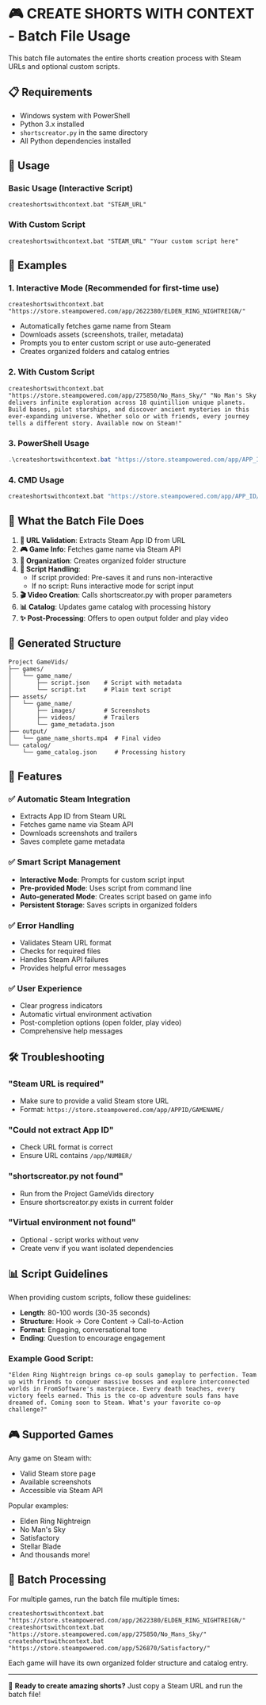 # 🎮 CREATE SHORTS WITH CONTEXT - Batch File Usage

This batch file automates the entire shorts creation process with Steam URLs and optional custom scripts.

## 📋 Requirements
- Windows system with PowerShell
- Python 3.x installed
- `shortscreator.py` in the same directory
- All Python dependencies installed

## 🚀 Usage

### Basic Usage (Interactive Script)
```batch
createshortswithcontext.bat "STEAM_URL"
```

### With Custom Script
```batch
createshortswithcontext.bat "STEAM_URL" "Your custom script here"
```

## 📝 Examples

### 1. Interactive Mode (Recommended for first-time use)
```batch
createshortswithcontext.bat "https://store.steampowered.com/app/2622380/ELDEN_RING_NIGHTREIGN/"
```
- Automatically fetches game name from Steam
- Downloads assets (screenshots, trailer, metadata)
- Prompts you to enter custom script or use auto-generated
- Creates organized folders and catalog entries

### 2. With Custom Script
```batch
createshortswithcontext.bat "https://store.steampowered.com/app/275850/No_Mans_Sky/" "No Man's Sky delivers infinite exploration across 18 quintillion unique planets. Build bases, pilot starships, and discover ancient mysteries in this ever-expanding universe. Whether solo or with friends, every journey tells a different story. Available now on Steam!"
```

### 3. PowerShell Usage
```powershell
.\createshortswithcontext.bat "https://store.steampowered.com/app/APP_ID/GAME_NAME/"
```

### 4. CMD Usage
```cmd
createshortswithcontext.bat "https://store.steampowered.com/app/APP_ID/GAME_NAME/"
```

## 🔄 What the Batch File Does

1. **🔗 URL Validation**: Extracts Steam App ID from URL
2. **🎮 Game Info**: Fetches game name via Steam API
3. **📁 Organization**: Creates organized folder structure
4. **📝 Script Handling**: 
   - If script provided: Pre-saves it and runs non-interactive
   - If no script: Runs interactive mode for script input
5. **🎬 Video Creation**: Calls shortscreator.py with proper parameters
6. **📊 Catalog**: Updates game catalog with processing history
7. **✨ Post-Processing**: Offers to open output folder and play video

## 📂 Generated Structure
```
Project GameVids/
├── games/
│   └── game_name/
│       ├── script.json    # Script with metadata
│       └── script.txt     # Plain text script
├── assets/
│   └── game_name/
│       ├── images/        # Screenshots
│       ├── videos/        # Trailers
│       └── game_metadata.json
├── output/
│   └── game_name_shorts.mp4  # Final video
└── catalog/
    └── game_catalog.json     # Processing history
```

## 🎯 Features

### ✅ Automatic Steam Integration
- Extracts App ID from Steam URL
- Fetches game name via Steam API
- Downloads screenshots and trailers
- Saves complete game metadata

### ✅ Smart Script Management
- **Interactive Mode**: Prompts for custom script input
- **Pre-provided Mode**: Uses script from command line
- **Auto-generated Mode**: Creates script based on game info
- **Persistent Storage**: Saves scripts in organized folders

### ✅ Error Handling
- Validates Steam URL format
- Checks for required files
- Handles Steam API failures
- Provides helpful error messages

### ✅ User Experience
- Clear progress indicators
- Automatic virtual environment activation
- Post-completion options (open folder, play video)
- Comprehensive help messages

## 🛠️ Troubleshooting

### "Steam URL is required"
- Make sure to provide a valid Steam store URL
- Format: `https://store.steampowered.com/app/APPID/GAMENAME/`

### "Could not extract App ID"
- Check URL format is correct
- Ensure URL contains `/app/NUMBER/`

### "shortscreator.py not found"
- Run from the Project GameVids directory
- Ensure shortscreator.py exists in current folder

### "Virtual environment not found"
- Optional - script works without venv
- Create venv if you want isolated dependencies

## 📊 Script Guidelines

When providing custom scripts, follow these guidelines:

- **Length**: 80-100 words (30-35 seconds)
- **Structure**: Hook → Core Content → Call-to-Action
- **Format**: Engaging, conversational tone
- **Ending**: Question to encourage engagement

### Example Good Script:
```
"Elden Ring Nightreign brings co-op souls gameplay to perfection. Team up with friends to conquer massive bosses and explore interconnected worlds in FromSoftware's masterpiece. Every death teaches, every victory feels earned. This is the co-op adventure souls fans have dreamed of. Coming soon to Steam. What's your favorite co-op challenge?"
```

## 🎮 Supported Games

Any game on Steam with:
- Valid Steam store page
- Available screenshots
- Accessible via Steam API

Popular examples:
- Elden Ring Nightreign
- No Man's Sky
- Satisfactory
- Stellar Blade
- And thousands more!

## 🔄 Batch Processing

For multiple games, run the batch file multiple times:

```batch
createshortswithcontext.bat "https://store.steampowered.com/app/2622380/ELDEN_RING_NIGHTREIGN/"
createshortswithcontext.bat "https://store.steampowered.com/app/275850/No_Mans_Sky/"
createshortswithcontext.bat "https://store.steampowered.com/app/526870/Satisfactory/"
```

Each game will have its own organized folder structure and catalog entry.

---

🎯 **Ready to create amazing shorts?** Just copy a Steam URL and run the batch file! 